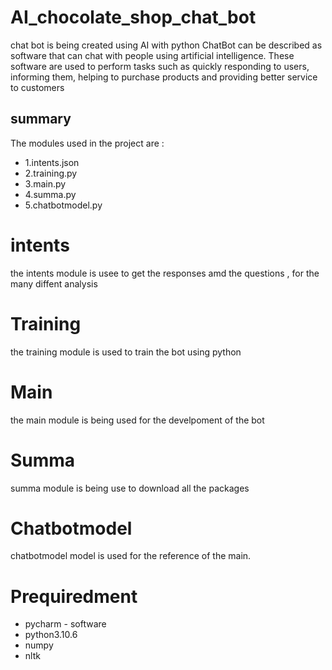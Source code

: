
# AI_chocolate_shop_chat_bot
chat bot is being created using AI with python
 ChatBot can be described as software that can chat with people using artificial intelligence. These software are used to perform tasks such as quickly responding to users, informing them, helping to purchase products and providing better service to customers
 ## summary 
 The modules used in the project are :
 * 1.intents.json
 * 2.training.py 
 * 3.main.py
 * 4.summa.py
 * 5.chatbotmodel.py
 # intents
 the intents module is usee to get the responses amd the questions , for the many diffent analysis
 # Training 
 the training module is used to train the bot using python
 # Main
 the main module is being used for the develpoment of the bot
 # Summa 
 summa module is being use to download all the packages 
 # Chatbotmodel
 chatbotmodel model is used for the reference of the main.
 # Prequiredment
 * pycharm - software
 * python3.10.6 
 * numpy 
 * nltk 

